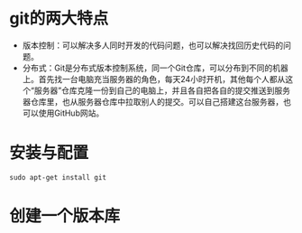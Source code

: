 # git的两大特点

*	版本控制：可以解决多人同时开发的代码问题，也可以解决找回历史代码的问题。
*	分布式：Git是分布式版本控制系统，同一个Git仓库，可以分布到不同的机器上。首先找一台电脑充当服务器的角色，每天24小时开机，其他每个人都从这个“服务器”仓库克隆一份到自己的电脑上，并且各自把各自的提交推送到服务器仓库里，也从服务器仓库中拉取别人的提交。可以自己搭建这台服务器，也可以使用GitHub网站。

# 安装与配置

```
sudo apt-get install git
```

# 创建一个版本库